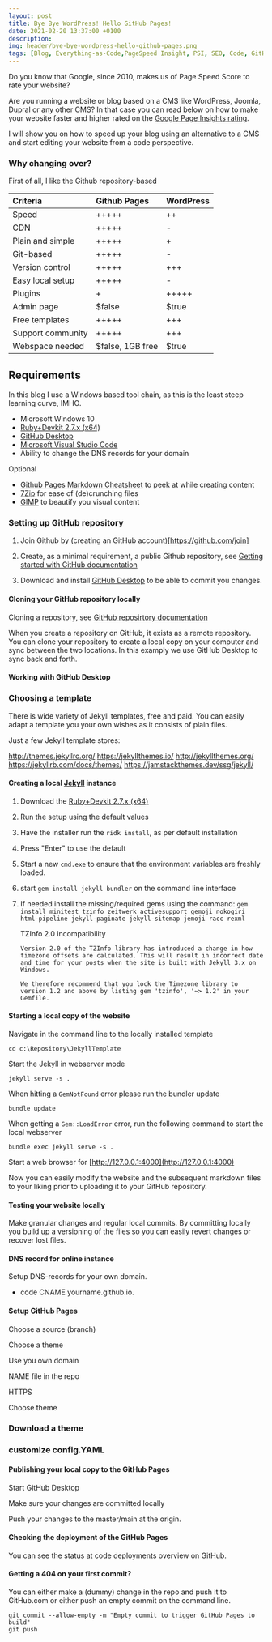 ```yaml
---
layout: post
title: Bye Bye WordPress! Hello GitHub Pages!
date: 2021-02-20 13:37:00 +0100
description:  
img: header/bye-bye-wordpress-hello-github-pages.png
tags: [Blog, Everything-as-Code,PageSpeed Insight, PSI, SEO, Code, GitHub, GithubPages, WordPress]
---
```

Do you know that Google, since 2010, makes us of Page Speed Score to rate your website?

Are you running a website or blog based on a CMS like WordPress, Joomla, Dupral or any other CMS? In that case you can read below on how to make your website faster and higher rated on the [Google Page Insights rating](https://developers.google.com/speed/docs/insights/v5/about).

I will show you on how to speed up your blog using an alternative to a CMS and start editing your website from a code perspective.

### Why changing over?

First of all, I like the Github repository-based 

| Criteria | Github Pages | WordPress | 
| :-- | :-- | :--|
| Speed | +++++ | ++ |
| CDN | +++++ | - |
| Plain and simple | +++++ | + |
| Git-based | +++++ | - |
| Version control | +++++ | +++ |
| Easy local setup | +++++ | - |
| Plugins | + | +++++ |
| Admin page | $false | $true |
| Free templates | +++++ | +++ |
| Support community | +++++ | +++ |
| Webspace needed | $false, 1GB free | $true |

## Requirements

In this blog I use a Windows based tool chain, as this is the least steep learning curve, IMHO.

*	Microsoft Windows 10
*	[Ruby+Devkit 2.7.x (x64)](https://github.com/oneclick/rubyinstaller2/releases/download/RubyInstaller-2.7.2-1/rubyinstaller-devkit-2.7.2-1-x64.exe)
*	[GitHub Desktop](https://central.github.com/deployments/desktop/desktop/latest/win32)
*	[Microsoft Visual Studio Code](https://code.visualstudio.com/docs/?dv=win)
*	Ability to change the DNS records for your domain

Optional
*	[Github Pages Markdown Cheatsheet](/assets/pdf/markdown-cheatsheet-online.pdf) to peek at while creating content
*	[7Zip](https://www.7-zip.org/download.html) for ease of (de)crunching files
*	[GIMP](https://download.gimp.org/pub/gimp/v2.10/windows/) to beautify you visual content

### Setting up GitHub repository

1. Join Github by (creating an GitHub account)[https://github.com/join]

2. Create, as a minimal requirement, a public Github repository, see [Getting started with GitHub documentation](https://docs.github.com/en/github/getting-started-with-github/create-a-repo)

3. Download and install [GitHub Desktop](https://central.github.com/deployments/desktop/desktop/latest/win32) to be able to commit you changes.

#### Cloning your GitHub repository locally

Cloning a repository, see [GitHub reposirtory documentation](https://docs.github.com/en/github/creating-cloning-and-archiving-repositories/cloning-a-repository)

When you create a repository on GitHub, it exists as a remote repository. You can clone your repository to create a local copy on your computer and sync between the two locations. In this examply we use GitHub Desktop to sync back and forth.

#### Working with GitHub Desktop


### Choosing a template

There is wide variety of Jekyll templates, free and paid. You can easily adapt a template you your own wishes as it consists of plain files.

Just a few Jekyll template stores:

http://themes.jekyllrc.org/
https://jekyllthemes.io/
http://jekyllthemes.org/
https://jekyllrb.com/docs/themes/
https://jamstackthemes.dev/ssg/jekyll/

#### Creating a local [Jekyll](https://jekyllrb.com/) instance

1.	Download the [Ruby+Devkit 2.7.x (x64)](https://github.com/oneclick/rubyinstaller2/releases/download/RubyInstaller-2.7.2-1/rubyinstaller-devkit-2.7.2-1-x64.exe)
2.	Run the setup using the default values
3.	Have the installer run the ```ridk install```, as per default installation
4.	Press "Enter" to use the default
5.	Start a new ```cmd.exe``` to ensure that the environment variables are freshly loaded.
6.  start ```gem install jekyll bundler``` on the command line interface 
7.	If needed install the missing/required gems using the command: 
	```gem install minitest tzinfo zeitwerk activesupport gemoji nokogiri html-pipeline jekyll-paginate jekyll-sitemap jemoji racc rexml``` 

	TZInfo 2.0 incompatibility

		Version 2.0 of the TZInfo library has introduced a change in how timezone offsets are calculated. This will result in incorrect date and time for your posts when the site is built with Jekyll 3.x on Windows.

		We therefore recommend that you lock the Timezone library to version 1.2 and above by listing gem 'tzinfo', '~> 1.2' in your Gemfile.


#### Starting a local copy of the website
Navigate in the command line to the locally installed template

```cd c:\Repository\JekyllTemplate```

Start the Jekyll in webserver mode

```jekyll serve -s .```

When hitting a ```GemNotFound``` error please run the bundler update

```bundle update```

When getting a ```Gem::LoadError``` error, run the following command to start the local webserver

```bundle exec jekyll serve -s .```

Start a web browser for [http://127.0.0.1:4000](http://127.0.0.1:4000)

Now you can easily modify the website and the subsequent markdown files to your liking prior to uploading it to your GitHub repository.

#### Testing your website locally

Make granular changes and regular local commits. By committing locally you build up a versioning of the files so you can easily revert changes or recover lost files.

#### DNS record for online instance

Setup DNS-records for your own domain.

*	code	CNAME	yourname.github.io.
	

#### Setup GitHub Pages

Choose a source (branch)
	
Choose a theme
	
Use you own domain

NAME file in the repo
	
HTTPS
	
Choose theme

### Download a theme

### customize config.YAML

#### Publishing your local copy to the GitHub Pages

Start GitHub Desktop

Make sure your changes are committed locally

Push your changes to the master/main at the origin.

#### Checking the deployment of the GitHub Pages

You can see the status at code deployments overview on GitHub.

#### Getting a 404 on your first commit?

You can either make a (dummy) change in the repo and push it to GitHub.com or either push an empty commit on the command line.

``` 
git commit --allow-empty -m "Empty commit to trigger GitHub Pages to build"
git push
```
